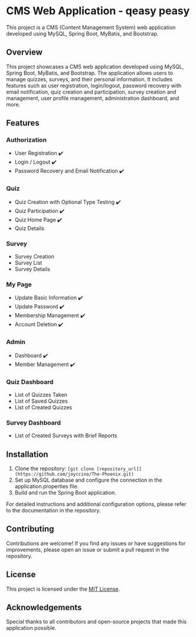 # CMS Web Application - qeasy peasy

This project is a CMS (Content Management System) web application developed using MySQL, Spring Boot, MyBatis, and Bootstrap.

## Overview
This project showcases a CMS web application developed using MySQL, Spring Boot, MyBatis, and Bootstrap. The application allows users to manage quizzes, surveys, and their personal information. It includes features such as user registration, login/logout, password recovery with email notification, quiz creation and participation, survey creation and management, user profile management, administration dashboard, and more.

## Features

### Authorization

- User Registration ✔️
- Login / Logout ✔️
- Password Recovery and Email Notification ✔️

### Quiz

- Quiz Creation with Optional Type Testing ✔️
- Quiz Participation ✔️
- Quiz Home Page ✔️
- Quiz Details

### Survey

- Survey Creation
- Survey List
- Survey Details

### My Page

- Update Basic Information ✔️
- Update Password ✔️
- Membership Management ✔️
- Account Deletion ✔️

### Admin

- Dashboard ✔️
- Member Management ✔️

### Quiz Dashboard

- List of Quizzes Taken
- List of Saved Quizzes
- List of Created Quizzes

### Survey Dashboard

- List of Created Surveys with Brief Reports

## Installation
1. Clone the repository: `[git clone [repository_url]](https://github.com/joyccino/The-Phoenix.git)`
2. Set up MySQL database and configure the connection in the application.properties file.
3. Build and run the Spring Boot application.

For detailed instructions and additional configuration options, please refer to the documentation in the repository.

## Contributing
Contributions are welcome! If you find any issues or have suggestions for improvements, please open an issue or submit a pull request in the repository.

## License
This project is licensed under the [MIT License](LICENSE).

## Acknowledgements
Special thanks to all contributors and open-source projects that made this application possible.
